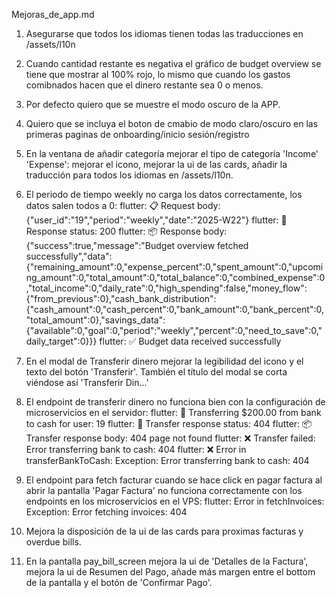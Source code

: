 Mejoras_de_app.md
1) Asegurarse que todos los idiomas tienen todas las traducciones en /assets/l10n
2) Cuando cantidad restante es negativa el gráfico de budget overview se tiene que mostrar al 100% rojo, lo mismo que cuando los gastos comibnados hacen que el dinero restante sea 0 o menos.
3) Por defecto quiero que se muestre el modo oscuro de la APP.
4) Quiero que se incluya el boton de cmabio de modo claro/oscuro en las primeras paginas de onboarding/inicio sesión/registro
5) En la ventana de añadir categoría mejorar el tipo de categoría 'Income' 'Expense': mejorar el icono, mejorar la ui de las cards, añadir la traducción para todos los idiomas en /assets/l10n.
6) El periodo de tiempo weekly no carga los datos correctamente, los datos salen todos a 0: 
flutter: 📋 Request body: {"user_id":"19","period":"weekly","date":"2025-W22"}
flutter: 📡 Response status: 200
flutter: 📦 Response body: {"success":true,"message":"Budget overview fetched successfully","data":{"remaining_amount":0,"expense_percent":0,"spent_amount":0,"upcoming_amount":0,"total_amount":0,"total_balance":0,"combined_expense":0,"total_income":0,"daily_rate":0,"high_spending":false,"money_flow":{"from_previous":0},"cash_bank_distribution":{"cash_amount":0,"cash_percent":0,"bank_amount":0,"bank_percent":0,"total_amount":0},"savings_data":{"available":0,"goal":0,"period":"weekly","percent":0,"need_to_save":0,"daily_target":0}}}
flutter: ✅ Budget data received successfully

7) En el modal de Transferir dinero mejorar la legibilidad del icono y el texto del botón 'Transferir'. También el título del modal se corta viéndose así 'Transferir Din...'
8) El endpoint de transferir dinero no funciona bien con la configuración de microservicios en el servidor: flutter: 🔄 Transferring $200.00 from bank to cash for user: 19
flutter: 📡 Transfer response status: 404
flutter: 📦 Transfer response body: 404 page not found
flutter: ❌ Transfer failed: Error transferring bank to cash: 404
flutter: ❌ Error in transferBankToCash: Exception: Error transferring bank to cash: 404
9) El endpoint para fetch facturar cuando se hace click en pagar factura al abrir la pantalla 'Pagar Factura' no funciona correctamente con los endpoints en los microservicios en el VPS: flutter: Error in fetchInvoices: Exception: Error fetching invoices: 404

10) Mejora la disposición de la ui de las cards para proximas facturas y overdue bills.
11) En la pantalla pay_bill_screen mejora la ui de 'Detalles de la Factura', mejora la ui de Resumen del Pago, añade más margen entre el bottom de la pantalla y el botón de 'Confirmar Pago'.